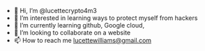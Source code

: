 - 👋 Hi, I’m @lucettecrypto4m3
- 👀 I’m interested in learning ways to protect myself from hackers
- 🌱 I’m currently learning github, Google cloud,
- 💞️ I’m looking to collaborate on a website
- 📫 How to reach me lucettewilliams@gmail.com 

<!---
lucettecrypto4m3/lucettecrypto4m3 is a ✨ special ✨ repository because its `README.md` (this file) appears on your GitHub profile.
You can click the Preview link to take a look at your changes.
--->
